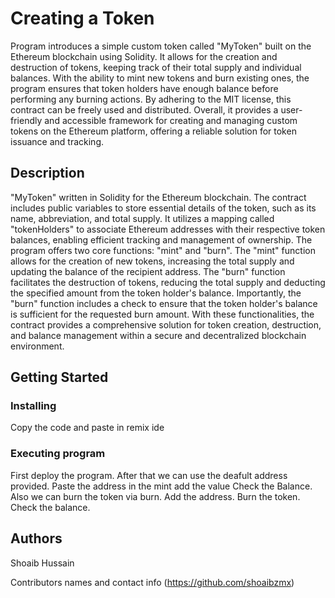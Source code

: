# Creating a Token

Program introduces a simple custom token called "MyToken" built on the Ethereum blockchain using Solidity. It allows for the creation and destruction of tokens, keeping track of their total supply and individual balances. With the ability to mint new tokens and burn existing ones, the program ensures that token holders have enough balance before performing any burning actions. By adhering to the MIT license, this contract can be freely used and distributed. Overall, it provides a user-friendly and accessible framework for creating and managing custom tokens on the Ethereum platform, offering a reliable solution for token issuance and tracking.

## Description

"MyToken" written in Solidity for the Ethereum blockchain. The contract includes public variables to store essential details of the token, such as its name, abbreviation, and total supply. It utilizes a mapping called "tokenHolders" to associate Ethereum addresses with their respective token balances, enabling efficient tracking and management of ownership. The program offers two core functions: "mint" and "burn". The "mint" function allows for the creation of new tokens, increasing the total supply and updating the balance of the recipient address. The "burn" function facilitates the destruction of tokens, reducing the total supply and deducting the specified amount from the token holder's balance. Importantly, the "burn" function includes a check to ensure that the token holder's balance is sufficient for the requested burn amount. With these functionalities, the contract provides a comprehensive solution for token creation, destruction, and balance management within a secure and decentralized blockchain environment.

## Getting Started

### Installing

Copy the code and paste in remix ide

### Executing program

First deploy the program.
After that we can use the deafult address provided.
Paste the address in the mint add the value 
Check the Balance.
Also we can burn the token via burn.
Add the address.
Burn the token.
Check the balance.


## Authors
Shoaib Hussain

Contributors names and contact info
(https://github.com/shoaibzmx)
